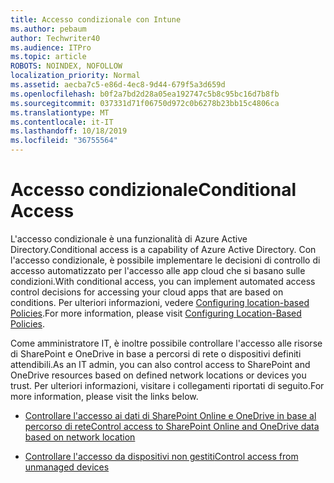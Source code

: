 ```yaml
---
title: Accesso condizionale con Intune
ms.author: pebaum
author: Techwriter40
ms.audience: ITPro
ms.topic: article
ROBOTS: NOINDEX, NOFOLLOW
localization_priority: Normal
ms.assetid: aecba7c5-e86d-4ec8-9d44-679f5a3d659d
ms.openlocfilehash: b0f2a7bd2d28a05ea192747c5b8c95bc16d7b8fb
ms.sourcegitcommit: 037331d71f06750d972c0b6278b23bb15c4806ca
ms.translationtype: MT
ms.contentlocale: it-IT
ms.lasthandoff: 10/18/2019
ms.locfileid: "36755564"
---
```

# <a name="conditional-access"></a><span data-ttu-id="d3468-102">Accesso condizionale</span><span class="sxs-lookup"><span data-stu-id="d3468-102">Conditional Access</span></span>

<span data-ttu-id="d3468-103">L'accesso condizionale è una funzionalità di Azure Active Directory.</span><span class="sxs-lookup"><span data-stu-id="d3468-103">Conditional access is a capability of Azure Active Directory.</span></span> <span data-ttu-id="d3468-104">Con l'accesso condizionale, è possibile implementare le decisioni di controllo di accesso automatizzato per l'accesso alle app cloud che si basano sulle condizioni.</span><span class="sxs-lookup"><span data-stu-id="d3468-104">With conditional access, you can implement automated access control decisions for accessing your cloud apps that are based on conditions.</span></span> <span data-ttu-id="d3468-105">Per ulteriori informazioni, vedere [Configuring location-based Policies](https://docs.microsoft.com/azure/active-directory/conditional-access/overview).</span><span class="sxs-lookup"><span data-stu-id="d3468-105">For more information, please visit [Configuring Location-Based Policies](https://docs.microsoft.com/azure/active-directory/conditional-access/overview).</span></span>

<span data-ttu-id="d3468-106">Come amministratore IT, è inoltre possibile controllare l'accesso alle risorse di SharePoint e OneDrive in base a percorsi di rete o dispositivi definiti attendibili.</span><span class="sxs-lookup"><span data-stu-id="d3468-106">As an IT admin, you can also control access to SharePoint and OneDrive resources based on defined network locations or devices you trust.</span></span> <span data-ttu-id="d3468-107">Per ulteriori informazioni, visitare i collegamenti riportati di seguito.</span><span class="sxs-lookup"><span data-stu-id="d3468-107">For more information, please visit the links below.</span></span>

- [<span data-ttu-id="d3468-108">Controllare l'accesso ai dati di SharePoint Online e OneDrive in base al percorso di rete</span><span class="sxs-lookup"><span data-stu-id="d3468-108">Control access to SharePoint Online and OneDrive data based on network location</span></span>](https://docs.microsoft.com/sharepoint/control-access-based-on-network-location)

- [<span data-ttu-id="d3468-109">Controllare l'accesso da dispositivi non gestiti</span><span class="sxs-lookup"><span data-stu-id="d3468-109">Control access from unmanaged devices</span></span>](https://docs.microsoft.com/sharepoint/control-access-from-unmanaged-devices)

